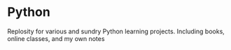 # Python
Replosity for various and sundry Python learning projects.
Including books, online classes, and my own notes
